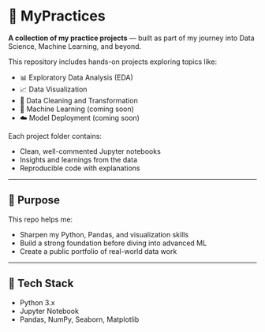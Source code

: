 # 🧠 MyPractices

**A collection of my practice projects** — built as part of my journey into Data Science, Machine Learning, and beyond.

This repository includes hands-on projects exploring topics like:
- 📊 Exploratory Data Analysis (EDA)
- 📈 Data Visualization
- 🧮 Data Cleaning and Transformation
- 🧠 Machine Learning (coming soon)
- ☁️ Model Deployment (coming soon)

Each project folder contains:
- Clean, well-commented Jupyter notebooks
- Insights and learnings from the data
- Reproducible code with explanations

---

## 📌 Purpose

This repo helps me:
- Sharpen my Python, Pandas, and visualization skills
- Build a strong foundation before diving into advanced ML
- Create a public portfolio of real-world data work

---

## 🔧 Tech Stack

- Python 3.x
- Jupyter Notebook
- Pandas, NumPy, Seaborn, Matplotlib

